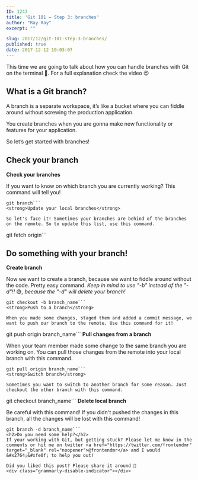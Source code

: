 ```yaml
---
ID: 1243
title: 'Git 101 – Step 3: branches'
author: "Ray Ray"
excerpt: ""

slug: 2017/12/git-101-step-3-branches/
published: true
date: 2017-12-12 10:03:07
---
```

This time we are going to talk about how you can handle branches with Git on the terminal &#x1f680;. For a full explanation check the video 😉

<Youtube url="https://youtu.be/Kf4sjbE-G24" />

<h2>What is a Git branch?</h2>
A branch is a separate workspace, it’s like a bucket where you can fiddle around without screwing the production application.

You create branches when you are gonna make new functionality or features for your application.

So let’s get started with branches!
<h2>Check your branch</h2>
<strong>Check your branches</strong>

If you want to know on which branch you are currently working? This command will tell you!
```
git branch```
<strong>Update your local branches</strong>

So let's face it! Sometimes your branches are behind of the branches on the remote. So to update this list, use this command.
```
git fetch origin```
<h2>Do something with your branch!</h2>
<strong>Create branch</strong>

Now we want to create a branch, because we want to fiddle around without the code. Pretty easy command. <em>Keep in mind to use "-b" instead of the "-d"!! </em>&#x1f605;<em>, because the "-d" will delete your branch!</em>
```
git checkout -b branch_name```
<strong>Push to a branch</strong>

When you made some changes, staged them and added a commit message, we want to push our branch to the remote. Use this command for it!
```
git push origin branch_name```
<strong>Pull changes from a branch</strong>

When your team member made some change to the same branch you are working on. You can pull those changes from the remote into your local branch with this command.
```
git pull origin branch_name```
<strong>Switch branch</strong>

Sometimes you want to switch to another branch for some reason. Just checkout the other branch with this command.
```
git checkout branch_name```
<strong>Delete local branch</strong>

Be careful with this command! If you didn't pushed the changes in this branch, all the changes will be lost with this command!
```
git branch -d branch_name```
<h2>Do you need some help?</h2>
If your working with Git, but getting stuck? Please let me know in the comments or hit me on twitter <a href="https://twitter.com/frontendmr" target="_blank" rel="noopener">@frontendmr</a> and I would &#x2764;&#xfe0f; to help you out!

Did you liked this post? Please share it around 🙏
<div class="grammarly-disable-indicator"></div>